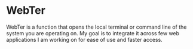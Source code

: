 # WebTer
WebTer is a function that opens the local terminal or command line of the system you are operating on. My goal is to integrate it across few web applications I am working on for ease of use and faster access.
